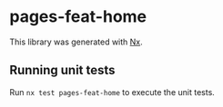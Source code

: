 # pages-feat-home

This library was generated with [Nx](https://nx.dev).

## Running unit tests

Run `nx test pages-feat-home` to execute the unit tests.
